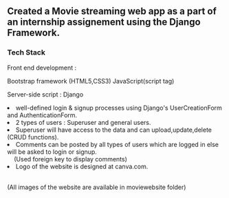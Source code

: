 

<h2>Created a  Movie streaming web app as a part of an internship assignement using the Django Framework.</h2>

<h3>Tech Stack</h3>
Front end development :

Bootstrap framework (HTML5,CSS3)
JavaScript(script tag)

Server-side script :
Django

<li>well-defined login & signup processes using Django's UserCreationForm and AuthenticationForm.
<li>2 types of users : Superuser and general users.
<li>Superuser will have access to the data and can upload,update,delete (CRUD functions).
<li>Comments can be posted by all types of users which are logged in else will be asked to login or signup.
 <br> &nbsp;&nbsp;&nbsp; (Used foreign key to display comments)
<li>Logo of the website is designed at canva.com.
 <br><br>
 
 (All images of the website are available in moviewebsite folder)
 <br>

